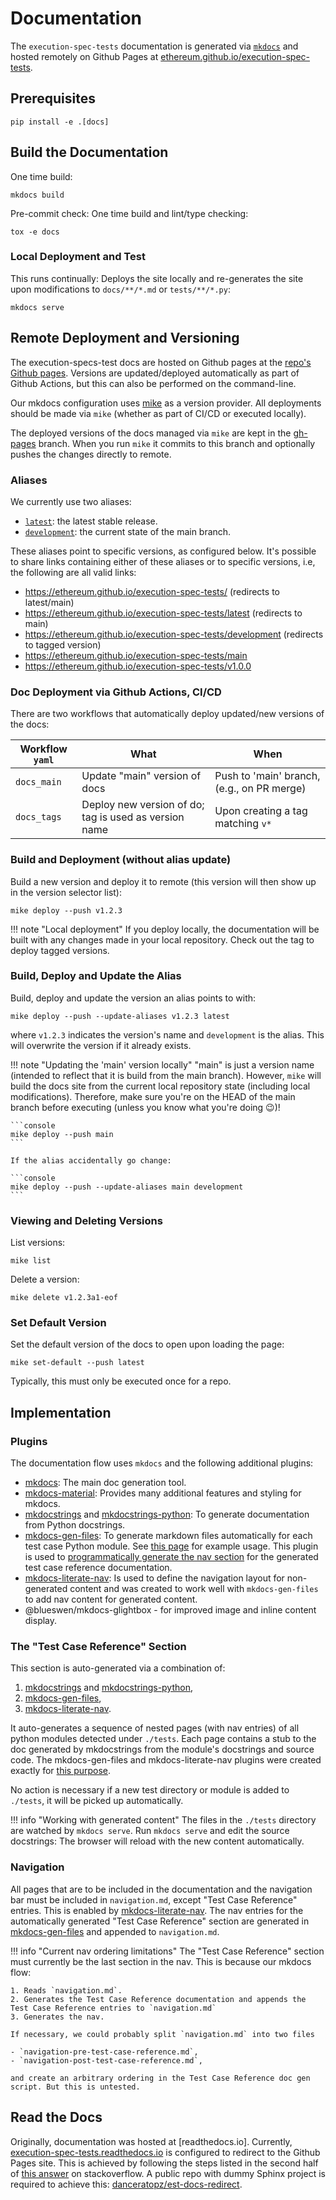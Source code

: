 # Documentation

The `execution-spec-tests` documentation is generated via [`mkdocs`](https://www.mkdocs.org/) and hosted remotely on Github Pages at [ethereum.github.io/execution-spec-tests](https://ethereum.github.io/execution-spec-tests/).

## Prerequisites

```console
pip install -e .[docs]
```

## Build the Documentation

One time build:

```console
mkdocs build
```

Pre-commit check: One time build and lint/type checking:

```console
tox -e docs
```

### Local Deployment and Test

This runs continually: Deploys the site locally and re-generates the site upon modifications to `docs/**/*.md` or `tests/**/*.py`:

```console
mkdocs serve
```

## Remote Deployment and Versioning

The execution-specs-test docs are hosted on Github pages at the [repo's Github pages](https://ethereum.github.io/execution-spec-tests/). Versions are updated/deployed automatically as part of Github Actions, but this can also be performed on the command-line.

Our mkdocs configuration uses [mike](https://github.com/jimporter/mike) as a version provider. All deployments should be made via `mike` (whether as part of CI/CD or executed locally).

The deployed versions of the docs managed via `mike` are kept in the [gh-pages](https://github.com/ethereum/execution-spec-tests/tree/gh-pages) branch. When you run `mike` it commits to this branch and optionally pushes the changes directly to remote.

### Aliases

We currently use two aliases:

- [`latest`](https://ethereum.github.io/execution-spec-tests/latest): the latest stable release.
- [`development`](https://ethereum.github.io/execution-spec-tests/development): the current state of the main branch.

These aliases point to specific versions, as configured below. It's possible to share links containing either of these aliases or to specific versions, i.e, the following are all valid links:

- https://ethereum.github.io/execution-spec-tests/ (redirects to latest/main)
- https://ethereum.github.io/execution-spec-tests/latest (redirects to main)
- https://ethereum.github.io/execution-spec-tests/development (redirects to tagged version)
- https://ethereum.github.io/execution-spec-tests/main
- https://ethereum.github.io/execution-spec-tests/v1.0.0

### Doc Deployment via Github Actions, CI/CD

There are two workflows that automatically deploy updated/new versions of the docs:

| Workflow `yaml` | What | When |
|-----------------|------|------|
| `docs_main`     | Update "main" version of docs | Push to 'main' branch, (e.g., on PR merge) |
| `docs_tags`     | Deploy new version of do; tag is used as version name | Upon creating a tag matching `v*` |

### Build and Deployment (without alias update)

Build a new version and deploy it to remote (this version will then show up in the version selector list):

```console
mike deploy --push v1.2.3
```

!!! note "Local deployment"
    If you deploy locally, the documentation will be built with any changes made in your local repository. Check out the tag to deploy tagged versions.

### Build, Deploy and Update the Alias

Build, deploy and update the version an alias points to with:

```console
mike deploy --push --update-aliases v1.2.3 latest
```

where `v1.2.3` indicates the version's name and `development` is the alias. This will overwrite the version if it already exists.  

!!! note "Updating the 'main' version locally"
    "main" is just a version name (intended to reflect that it is build from the main branch). However, `mike` will build the docs site from the current local repository state (including local modifications). Therefore, make sure you're on the HEAD of the main branch before executing (unless you know what you're doing :wink:)!

    ```console
    mike deploy --push main
    ```

    If the alias accidentally go change:

    ```console
    mike deploy --push --update-aliases main development
    ```

### Viewing and Deleting Versions

List versions:

```console
mike list
```

Delete a version:

```console
mike delete v1.2.3a1-eof
```

### Set Default Version

Set the default version of the docs to open upon loading the page:

```console
mike set-default --push latest
```

Typically, this must only be executed once for a repo.

## Implementation

### Plugins

The documentation flow uses `mkdocs` and the following additional plugins:

- [mkdocs](https://www.mkdocs.org/): The main doc generation tool.
- [mkdocs-material](https://squidfunk.github.io/mkdocs-material): Provides many additional features and styling for mkdocs.
- [mkdocstrings](https://mkdocstrings.github.io/) and [mkdocstrings-python](https://mkdocstrings.github.io/python/): To generate documentation from Python docstrings.
- [mkdocs-gen-files](https://oprypin.github.io/mkdocs-gen-files): To generate markdown files automatically for each test case Python module. See [this page](https://mkdocstrings.github.io/crystal/quickstart/migrate.html) for example usage. This plugin is used to [programmatically generate the nav section](https://oprypin.github.io/mkdocs-gen-files/extras.html) for the generated test case reference documentation.
- [mkdocs-literate-nav](https://oprypin.github.io/mkdocs-literate-nav/index.html): Is used to define the navigation layout for non-generated content and was created to work well with `mkdocs-gen-files` to add nav content for generated content.
- @blueswen/mkdocs-glightbox - for improved image and inline content display.

### The "Test Case Reference" Section

This section is auto-generated via a combination of:

1. [mkdocstrings](https://mkdocstrings.github.io/) and [mkdocstrings-python](https://mkdocstrings.github.io/python/),
2. [mkdocs-gen-files](https://oprypin.github.io/mkdocs-gen-files),
3. [mkdocs-literate-nav](https://oprypin.github.io/mkdocs-literate-nav/index.html).

It auto-generates a sequence of nested pages (with nav entries) of all python modules detected under `./tests`. Each page contains a stub to the doc generated by mkdocstrings from the module's docstrings and source code. The mkdocs-gen-files and mkdocs-literate-nav plugins were created exactly for [this purpose](https://mkdocstrings.github.io/crystal/quickstart/migrate.html).

No action is necessary if a new test directory or module is added to `./tests`, it will be picked up automatically.

!!! info "Working with generated content"
    The files in the `./tests` directory are watched by `mkdocs serve`. Run `mkdocs serve` and edit the source docstrings: The browser will reload with the new content automatically.

### Navigation

All pages that are to be included in the documentation and the navigation bar must be included in `navigation.md`, except "Test Case Reference" entries. This is enabled by [mkdocs-literate-nav](https://oprypin.github.io/mkdocs-literate-nav/index.html). The nav entries for the automatically generated "Test Case Reference" section are generated in [mkdocs-gen-files](https://oprypin.github.io/mkdocs-gen-files) and appended to `navigation.md`.

!!! info "Current nav ordering limitations"
    The "Test Case Reference" section must currently be the last section in the nav. This is because our mkdocs flow:

    1. Reads `navigation.md`.
    2. Generates the Test Case Reference documentation and appends the Test Case Reference entries to `navigation.md`
    3. Generates the nav.

    If necessary, we could probably split `navigation.md` into two files
    
    - `navigation-pre-test-case-reference.md`,
    - `navigation-post-test-case-reference.md`,

    and create an arbitrary ordering in the Test Case Reference doc gen script. But this is untested.

## Read the Docs

Originally, documentation was hosted at [readthedocs.io]. Currently, [execution-spec-tests.readthedocs.io](https://execution-spec-tests.readthedocs.io) is configured to redirect to the Github Pages site. This is achieved by following the steps listed in the second half of [this answer](https://stackoverflow.com/a/69928404) on stackoverflow. A public repo with dummy Sphinx project is required to achieve this: [danceratopz/est-docs-redirect](https://github.com/danceratopz/est-docs-redirect).
